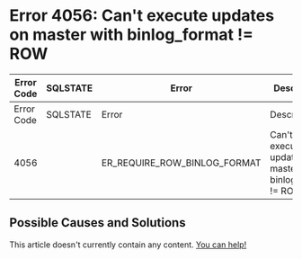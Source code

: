 
# Error 4056: Can't execute updates on master with binlog_format != ROW


| Error Code | SQLSTATE | Error | Description |
| --- | --- | --- | --- |
| Error Code | SQLSTATE | Error | Description |
| 4056 |  | ER_REQUIRE_ROW_BINLOG_FORMAT | Can't execute updates on master with binlog_format != ROW. |




## Possible Causes and Solutions


This article doesn't currently contain any content. [You can help!](/en/writing-and-editing-knowledge-base-articles/)

